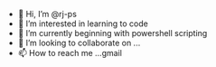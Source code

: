 - 👋 Hi, I’m @rj-ps
- 👀 I’m interested in learning to code
- 🌱 I’m currently beginning with powershell scripting
- 💞️ I’m looking to collaborate on ...
- 📫 How to reach me ...gmail

<!---
rj-ps/rj-ps is a ✨ special ✨ repository because its `README.md` (this file) appears on your GitHub profile.
You can click the Preview link to take a look at your changes.
--->
